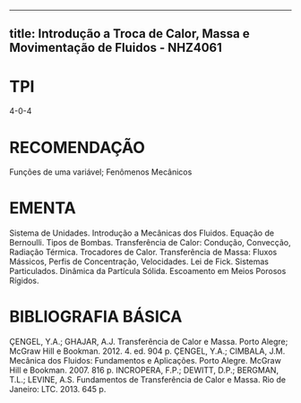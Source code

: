 
---
title: Introdução a Troca de Calor, Massa e Movimentação de Fluidos - NHZ4061 
---

# TPI

4-0-4

# RECOMENDAÇÃO

Funções de uma variável; Fenômenos Mecânicos

# EMENTA

Sistema de Unidades. Introdução a Mecânicas dos Fluidos. Equação de Bernoulli. Tipos de Bombas. Transferência de Calor: Condução, Convecção, Radiação Térmica. Trocadores de Calor. Transferência de Massa: Fluxos Mássicos, Perfis de Concentração, Velocidades. Lei de Fick. Sistemas Particulados. Dinâmica da Partícula Sólida. Escoamento em Meios Porosos Rígidos.

# BIBLIOGRAFIA BÁSICA

ÇENGEL, Y.A.; GHAJAR, A.J. Transferência de Calor e Massa. Porto Alegre; McGraw Hill e Bookman. 2012. 4. ed. 904 p.
ÇENGEL, Y.A.; CIMBALA, J.M. Mecânica dos Fluidos: Fundamentos e Aplicações. Porto Alegre. McGraw Hill e Bookman. 2007. 816 p.
INCROPERA, F.P.; DEWITT, D.P.; BERGMAN, T.L.; LEVINE, A.S. Fundamentos de Transferência de Calor e Massa. Rio de Janeiro: LTC. 2013. 645 p.
        